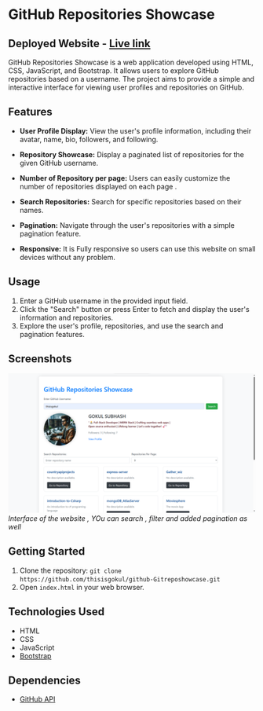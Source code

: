 # GitHub Repositories Showcase
## Deployed Website - [Live link](https://gitreposhowcase.vercel.app/)

GitHub Repositories Showcase is a web application developed using HTML, CSS, JavaScript, and Bootstrap. It allows users to explore GitHub repositories based on a username. The project aims to provide a simple and interactive interface for viewing user profiles and repositories on GitHub.

## Features

- **User Profile Display:** View the user's profile information, including their avatar, name, bio, followers, and following.

- **Repository Showcase:** Display a paginated list of repositories for the given GitHub username.
- **Number of Repository per page:** Users can easily customize the number of repositories displayed on each page .

- **Search Repositories:** Search for specific repositories based on their names.

- **Pagination:** Navigate through the user's repositories with a simple pagination feature.
- **Responsive:** It is Fully responsive so users can use this website on small devices without any problem.

## Usage

1. Enter a GitHub username in the provided input field.
2. Click the "Search" button or press Enter to fetch and display the user's information and repositories.
3. Explore the user's profile, repositories, and use the search and pagination features.

## Screenshots

![Screenshot 1](./reposhowcase.png)
*Interface of the website , YOu can search , filter and added pagination as well*


## Getting Started

1. Clone the repository: `git clone https://github.com/thisisgokul/github-Gitreposhowcase.git`
2. Open `index.html` in your web browser.

## Technologies Used

- HTML
- CSS
- JavaScript
- [Bootstrap](https://getbootstrap.com/)

## Dependencies

- [GitHub API](https://developer.github.com/v3/)



